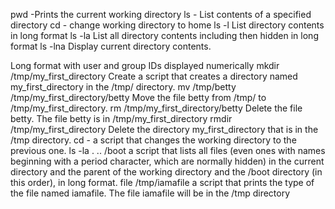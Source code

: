 pwd -Prints the current working directory
ls - List contents of a specified directory
cd - change working directory to home
ls -l List directory contents in long format
ls -la List all directory contents including then hidden in long format
ls -lna Display current directory contents.

Long format
with user and group IDs displayed numerically
mkdir /tmp/my_first_directory
Create a script that creates a directory named my_first_directory in the /tmp/ directory.
mv /tmp/betty /tmp/my_first_directory/betty
Move the file betty from /tmp/ to /tmp/my_first_directory.
rm /tmp/my_first_directory/betty
Delete the file betty. The file betty is in /tmp/my_first_directory
rmdir /tmp/my_first_directory
Delete the directory my_first_directory that is in the /tmp directory.
cd -
a script that changes the working directory to the previous one.
ls -la . .. /boot
a script that lists all files (even ones with names beginning with a period character, which are normally hidden) in the current directory and the parent of the working directory and the /boot directory (in this order), in long format.
file /tmp/iamafile
a script that prints the type of the file named iamafile. The file iamafile will be in the /tmp directory
